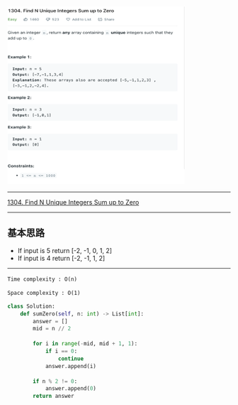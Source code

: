 <img src="2022-11-10-00-00-45.png" width="400" height="400"/>

___
[1304. Find N Unique Integers Sum up to Zero](https://leetcode.com/problems/find-n-unique-integers-sum-up-to-zero/)
___

## 基本思路
* If input is 5 return [-2, -1, 0, 1, 2]
* If input is 4 return [-2, -1, 1, 2]

___

`Time complexity : O(n)`

`Space complexity : O(1)`
```python
class Solution:
    def sumZero(self, n: int) -> List[int]:
        answer = []
        mid = n // 2
        
        for i in range(-mid, mid + 1, 1):
            if i == 0:
                continue
            answer.append(i)
        
        if n % 2 != 0:
            answer.append(0)
        return answer
```